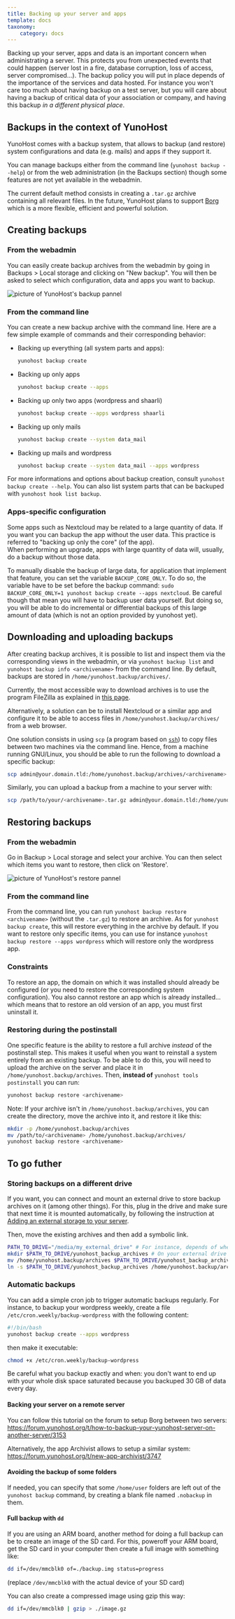 ```yaml
---
title: Backing up your server and apps
template: docs
taxonomy:
    category: docs
---
```


Backing up your server, apps and data is an important concern when administrating a server. This protects you from unexpected events that could happen (server lost in a fire, database corruption, loss of access, server compromised...). The backup policy you will put in place depends of the importance of the services and data hosted. For instance you won't care too much about having backup on a test server, but you will care about having a backup of critical data of your association or company, and having this backup *in a different physical place*.

## Backups in the context of YunoHost

YunoHost comes with a backup system, that allows to backup (and restore) system configurations and data (e.g. mails) and apps if they support it.

You can manage backups either from the command line (`yunohost backup --help`) or from the web administration (in the Backups section) though some features are not yet available in the webadmin.

The current default method consists in creating a `.tar.gz` archive containing all relevant files. In the future, YunoHost plans to support [Borg](https://www.borgbackup.org/) which is a more flexible, efficient and powerful solution.

## Creating backups

### From the webadmin

You can easily create backup archives from the webadmin by going in Backups > Local storage and clicking on "New backup". You will then be asked to select which configuration, data and apps you want to backup.

![picture of YunoHost's backup pannel](/images/backup.png)

### From the command line

You can create a new backup archive with the command line. Here are a few simple example of commands and their corresponding behavior:

- Backing up everything (all system parts and apps):

  ```bash
  yunohost backup create
  ```

- Backing up only apps

  ```bash
  yunohost backup create --apps
  ```

- Backing up only two apps (wordpress and shaarli)

  ```bash
  yunohost backup create --apps wordpress shaarli
  ```

- Backing up only mails

  ```bash
  yunohost backup create --system data_mail
  ```

- Backing up mails and wordpress

  ```bash
  yunohost backup create --system data_mail --apps wordpress
  ```

For more informations and options about backup creation, consult `yunohost backup create --help`. You can also list system parts that can be backuped with `yunohost hook list backup`.

### Apps-specific configuration

Some apps such as Nextcloud may be related to a large quantity of data. If you want you can backup the app without the user data. This practice is referred to "backing up only the core" (of the app).  
When performing an upgrade, apps with large quantity of data will, usually, do a backup without those data.

To manually disable the backup of large data, for application that implement that feature, you can set the variable `BACKUP_CORE_ONLY`. To do so, the variable have to be set before the backup command: `sudo BACKUP_CORE_ONLY=1 yunohost backup create --apps nextcloud`. Be careful though that mean you will have to backup user data yourself. But doing so, you will be able to do incremental or differential backups of this large amount of data (which is not an option provided by yunohost yet).

## Downloading and uploading backups

After creating backup archives, it is possible to list and inspect them via the corresponding views in the webadmin, or via `yunohost backup list` and `yunohost backup info <archivename>` from the command line. By default, backups are stored in `/home/yunohost.backup/archives/`.

Currently, the most accessible way to download archives is to use the program FileZilla as explained in [this page](/filezilla).

Alternatively, a solution can be to install Nextcloud or a similar app and configure it to be able to access files in `/home/yunohost.backup/archives/` from a web browser.

One solution consists in using `scp` (a program based on [`ssh`](/ssh)) to copy files between two machines via the command line. Hence, from a machine running GNU/Linux, you should be able to run the following to download a specific backup:

```bash
scp admin@your.domain.tld:/home/yunohost.backup/archives/<archivename>.tar.gz ./
```

Similarly, you can upload a backup from a machine to your server with:

```bash
scp /path/to/your/<archivename>.tar.gz admin@your.domain.tld:/home/yunohost.backup/archives/
```

## Restoring backups

### From the webadmin

Go in Backup > Local storage and select your archive. You can then select which items you want to restore, then click on 'Restore'.

![picture of YunoHost's restore pannel](/images/restore.png)

### From the command line

From the command line, you can run `yunohost backup restore <archivename>` (without the `.tar.gz`) to restore an archive. As for `yunohost backup create`, this will restore everything in the archive by default. If you want to restore only specific items, you can use for instance `yunohost backup restore --apps wordpress` which will restore only the wordpress app.

### Constraints

To restore an app, the domain on which it was installed should already be configured (or you need to restore the corresponding system configuration). You also cannot restore an app which is already installed... which means that to restore an old version of an app, you must first uninstall it.

### Restoring during the postinstall

One specific feature is the ability to restore a full archive *instead* of the postinstall step. This makes it useful when you want to reinstall a system entirely from an existing backup. To be able to do this, you will need to upload the archive on the server and place it in `/home/yunohost.backup/archives`. Then, **instead of** `yunohost tools postinstall` you can run:

```bash
yunohost backup restore <archivename>
```

Note: If your archive isn't in `/home/yunohost.backup/archives`, you can create the directory, move the archive into it, and restore it like this:

```bash
mkdir -p /home/yunohost.backup/archives
mv /path/to/<archivename> /home/yunohost.backup/archives/
yunohost backup restore <archivename>
``` 

## To go futher

### Storing backups on a different drive

If you want, you can connect and mount an external drive to store backup archives on it (among other things). For this, plug in the drive and make sure that next time it is mounted automatically, by following the instruction at [Adding an external storage to your server](https://yunohost.org/#/external_storage). 

Then, move the existing archives and then add a symbolic link.

```bash
PATH_TO_DRIVE="/media/my_external_drive" # For instance, depends of where you mounted your drive
mkdir $PATH_TO_DRIVE/yunohost_backup_archives # On your external drive create the folder where the backups will go
mv /home/yunohost.backup/archives $PATH_TO_DRIVE/yunohost_backup_archives # Move the archive folder including existing backups (if you made them) to the new folder on the external drive
ln -s $PATH_TO_DRIVE/yunohost_backup_archives /home/yunohost.backup/archives # Create a symbolic link from the old local folder to the new folder on the external drive
```

### Automatic backups

You can add a simple cron job to trigger automatic backups regularly. For instance, to backup your wordpress weekly, create a file `/etc/cron.weekly/backup-wordpress` with the following content:

```bash
#!/bin/bash
yunohost backup create --apps wordpress
```

then make it executable:

```bash
chmod +x /etc/cron.weekly/backup-wordpress
```

Be careful what you backup exactly and when: you don't want to end up with your whole disk space saturated because you backuped 30 GB of data every day.

#### Backing your server on a remote server

You can follow this tutorial on the forum to setup Borg between two servers: <https://forum.yunohost.org/t/how-to-backup-your-yunohost-server-on-another-server/3153>

Alternatively, the app Archivist allows to setup a similar system: <https://forum.yunohost.org/t/new-app-archivist/3747>

#### Avoiding the backup of some folders
If needed, you can specify that some `/home/user` folders are left out of the `yunohost backup` command, by creating a blank file named `.nobackup` in them.

#### Full backup with `dd`

If you are using an ARM board, another method for doing a full backup can be to create an image of the SD card. For this, poweroff your ARM board, get the SD card in your computer then create a full image with something like:

```bash
dd if=/dev/mmcblk0 of=./backup.img status=progress
```

(replace `/dev/mmcblk0` with the actual device of your SD card)

You can also create a compressed image using gzip this way:
```bash
dd if=/dev/mmcblk0 | gzip > ./image.gz
```
